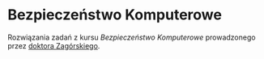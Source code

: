 # Bezpieczeństwo Komputerowe

Rozwiązania zadań z kursu *Bezpieczeństwo Komputerowe* prowadzonego przez [doktora Zagórskiego](https://zagorski.im.pwr.wroc.pl/).
